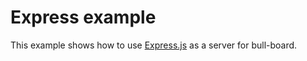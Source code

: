 # Express example

This example shows how to use [Express.js](https://expressjs.com/) as a server for bull-board.

